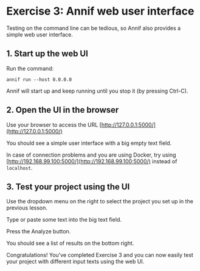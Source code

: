 # Exercise 3: Annif web user interface

Testing on the command line can be tedious, so Annif also provides a simple
web user interface.

## 1. Start up the web UI

Run the command:

    annif run --host 0.0.0.0

Annif will start up and keep running until you stop it (by pressing Ctrl-C).

## 2. Open the UI in the browser

Use your browser to access the URL
[http://127.0.0.1:5000/](http://127.0.0.1:5000/)

You should see a simple user interface with a big empty text field.

In case of connection problems and you are using Docker, try using [http://192.168.99.100:5000/](http://192.168.99.100:5000/) instead of `localhost`. 

## 3. Test your project using the UI

Use the dropdown menu on the right to select the project you set up in the
previous lesson.

Type or paste some text into the big text field.

Press the Analyze button.

You should see a list of results on the bottom right.

Congratulations! You've completed Exercise 3 and you can now easily test your
project with different input texts using the web UI. 
